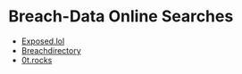 


# Breach-Data Online Searches 

- [Exposed.lol](https://exposed.lol/)
- [Breachdirectory](https://breachdirectory.org/)
- [0t.rocks](https://search.0t.rocks/)

